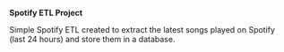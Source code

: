 __Spotify ETL Project__

Simple Spotify ETL created to extract the latest songs played on Spotify (last 24 hours) and store them in a database.
